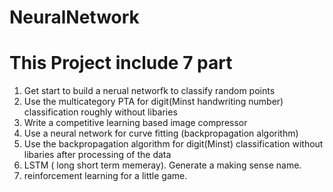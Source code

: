 # NeuralNetwork
# This Project include 7 part
   1. Get start to build a nerual networfk to classify random points
   2. Use the multicategory PTA for digit(Minst handwriting number) classification roughly without libaries
   3. Write a competitive learning based image compressor
   4. Use a neural network for curve fitting (backpropagation algorithm)
   5. Use the backpropagation algorithm for digit(Minst) classification without libaries after processing of the data
   6. LSTM ( long short term memeray). Generate a making sense name.
   7. reinforcement learning for a little game.
